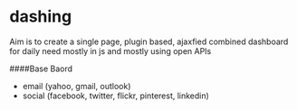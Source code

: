 dashing
=======

Aim is to create a single page, plugin based, ajaxfied combined dashboard for daily need mostly in js and mostly using open APIs

####Base Baord
* email (yahoo, gmail, outlook)
* social (facebook, twitter, flickr, pinterest, linkedin)
